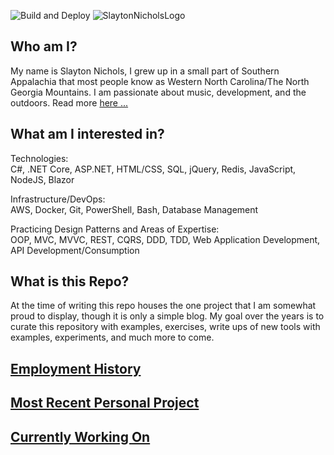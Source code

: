 ![Build and Deploy](https://github.com/SlaytonNichols/SlaytonNichols/workflows/Build%20and%20Deploy/badge.svg)
![SlaytonNicholsLogo](https://user-images.githubusercontent.com/45402324/88486759-ff3f6e80-cf4d-11ea-8869-cb0de304b698.png)

## Who am I?
My name is Slayton Nichols, I grew up in a small part of Southern Appalachia that most people know as Western North Carolina/The North Georgia Mountains. I am passionate about music, development, and the outdoors. Read more [here ...](https://nicholsslayton.com/posts/introduction)

## What am I interested in?
Technologies:                                                                                                                                                            
C#, .NET Core, ASP.NET, HTML/CSS, SQL, jQuery, Redis, JavaScript, NodeJS, Blazor

Infrastructure/DevOps:                                                                                                                                       
AWS, Docker, Git, PowerShell, Bash, Database Management

Practicing Design Patterns and Areas of Expertise:                                                                                          
OOP, MVC, MVVC, REST, CQRS, DDD, TDD, Web Application Development, API Development/Consumption


## What is this Repo? 
At the time of writing this repo houses the one project that I am somewhat proud to display, though it is only a simple blog. My goal over the years is to curate this repository with examples, exercises, write ups of new tools with examples, experiments, and much more to come.

## [Employment History](https://nicholsslayton.com/)

## [Most Recent Personal Project](https://nicholsslayton.com/posts/github-actions-net-core-31-continuous-deployment)

## [Currently Working On](https://nicholsslayton.com/posts/todo)
